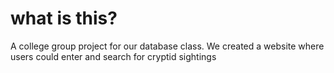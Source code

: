 # what is this?
A college group project for our database class. We created a website where users could enter and search for cryptid sightings
